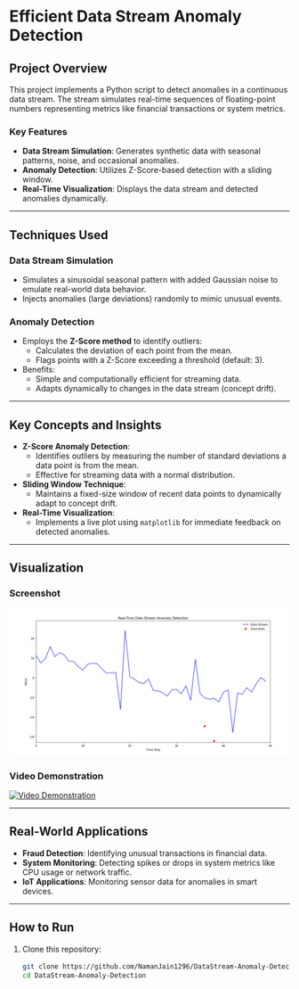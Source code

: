 # Efficient Data Stream Anomaly Detection

## Project Overview
This project implements a Python script to detect anomalies in a continuous data stream. The stream simulates real-time sequences of floating-point numbers representing metrics like financial transactions or system metrics. 

### Key Features
- **Data Stream Simulation**: Generates synthetic data with seasonal patterns, noise, and occasional anomalies.
- **Anomaly Detection**: Utilizes Z-Score-based detection with a sliding window.
- **Real-Time Visualization**: Displays the data stream and detected anomalies dynamically.

---

## Techniques Used
### Data Stream Simulation
- Simulates a sinusoidal seasonal pattern with added Gaussian noise to emulate real-world data behavior.
- Injects anomalies (large deviations) randomly to mimic unusual events.

### Anomaly Detection
- Employs the **Z-Score method** to identify outliers:
  - Calculates the deviation of each point from the mean.
  - Flags points with a Z-Score exceeding a threshold (default: 3).
- Benefits:
  - Simple and computationally efficient for streaming data.
  - Adapts dynamically to changes in the data stream (concept drift).

---

## Key Concepts and Insights
- **Z-Score Anomaly Detection**: 
  - Identifies outliers by measuring the number of standard deviations a data point is from the mean.
  - Effective for streaming data with a normal distribution.
- **Sliding Window Technique**: 
  - Maintains a fixed-size window of recent data points to dynamically adapt to concept drift.
- **Real-Time Visualization**:
  - Implements a live plot using `matplotlib` for immediate feedback on detected anomalies.

---

## Visualization
### Screenshot
![Output Screenshot](output.png)

### Video Demonstration
[![Video Demonstration](https://img.youtube.com/vi/vG7Opw68F4g/0.jpg)](https://youtu.be/vG7Opw68F4g)

---

## Real-World Applications
- **Fraud Detection**: Identifying unusual transactions in financial data.
- **System Monitoring**: Detecting spikes or drops in system metrics like CPU usage or network traffic.
- **IoT Applications**: Monitoring sensor data for anomalies in smart devices.

---

## How to Run
1. Clone this repository:
   ```bash
   git clone https://github.com/NamanJain1296/DataStream-Anomaly-Detection.git
   cd DataStream-Anomaly-Detection
